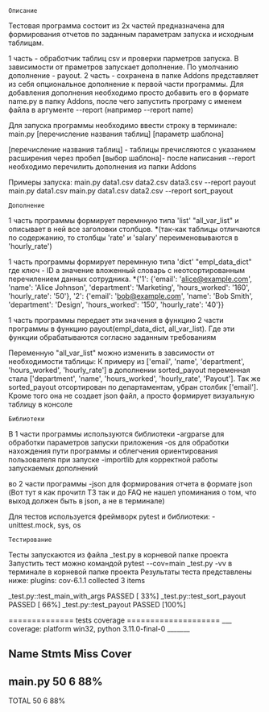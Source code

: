 	Описание

Тестовая программа состоит из 2х частей предназначена для формирования 
отчетов по заданным параметрам запуска и исходным таблицам. 

1 часть - обработчик таблиц csv и проверки парметров запуска. В зависимости от праметров запускает дополнение. 
По умолчанию дополнение - payout. 
2 часть - сохранена в папке Addons представляет из себя опциональное дополнение к первой части программы. 
Для добавления дополнения необходимо просто добавить его в формате name.py в папку Addons, 
после чего запустить програму с именем файла в аргументе --report (например --report name)

Для запуска программы необходимо ввести строку в терминале: 
main.py [перечисление названия таблиц] [параметр шаблона]

[перечисление названия таблиц] - таблицы пречисляются с указанием расширения через пробел
[выбор шаблона]- после написания --report необходимо перечилить дополнения из папки Addons

Примеры запуска:
main.py data1.csv data2.csv data3.csv --report payout
main.py data1.csv 
main.py data1.csv data2.csv --report sort_payout


	Дополнение

1 часть программы формирует перемнную типа 'list' "all_var_list" и описывает в ней все заголовки столбцов.
*(так-как таблицы отличаются по содержанию, то столбцы 'rate' и 'salary' переименовываются в 'hourly_rate')

1 часть программы формирует перемнную типа 'dict' "empl_data_dict" где ключ - ID а значение вложенный словарь
с неотсортированным перечилением данных сотрудника.
*{'1': {'email': 'alice@example.com', 'name': 'Alice Johnson', 'department': 'Marketing', 'hours_worked': '160', 'hourly_rate': '50'}, 
'2': {'email': 'bob@example.com', 'name': 'Bob Smith', 'department': 'Design', 'hours_worked': '150', 'hourly_rate': '40'}} 

1 часть программы передает эти значения в функцию 2 части программы в функцию payout(empl_data_dict, all_var_list). Где эти функции обрабатываются согласно заданным требованиям

Переменную "all_var_list" можно изменить в завсимости от необходимости таблицы:
К примеру из ['email', 'name', 'department', 'hours_worked', 'hourly_rate'] 
в дополнении sorted_payout переменная стала ['department', 'name', 'hours_worked', 'hourly_rate', 'Payout'].
Так же sorted_payout отсортирован по департаментам, убран столбик ['email']. Кроме того она не создает json файл, а просто формирует визуальную таблицу в консоле

	Библиотеки

В 1 части программы используются библиотеки
-argparse для обработки параметров запуски приложения
-os для обработки нахождения пути программы и облегчения ориентирования пользователя при запуске
-importlib для корректной работы запускаемых дополнений

во 2 части программы
-json для формирования отчета в формате json (Вот тут я как прочитл ТЗ так и до FAQ не нашел упоминания о том, что выход должен быть в json, а не в терминале)

Для тестов используется фреймворк pytest и библиотеки:
-unittest.mock, sys, os

	Тестирование

Тесты запускаются из файла _test.py в корневой папке проекта
Запустить тест можно командой pytest --cov=main _test.py -vv в терминале в корневой папке проекта
Результаты теста представлены ниже:
plugins: cov-6.1.1
collected 3 items

_test.py::test_main_with_args 
PASSED  [ 33%]
_test.py::test_sort_payout 
PASSED  [ 66%]
_test.py::test_payout 
PASSED  [100%]

============== tests coverage ==================== 
___ coverage: platform win32, python 3.11.0-final-0 _______ 

Name      Stmts   Miss  Cover
-----------------------------
main.py      50      6    88%
-----------------------------
TOTAL        50      6    88%



